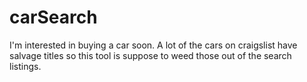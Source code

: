 carSearch
=========

I'm interested in buying a car soon. A lot of the cars on craigslist have salvage titles so this tool is suppose to weed those out of the search listings.
